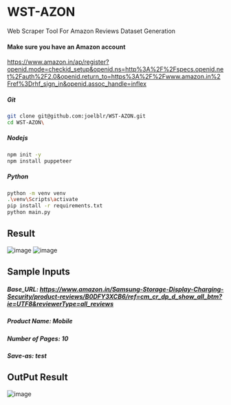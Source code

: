 # WST-AZON
Web Scraper Tool For Amazon Reviews Dataset Generation

#### Make sure you have an Amazon account
https://www.amazon.in/ap/register?openid.mode=checkid_setup&openid.ns=http%3A%2F%2Fspecs.openid.net%2Fauth%2F2.0&openid.return_to=https%3A%2F%2Fwww.amazon.in%2Fref%3Drhf_sign_in&openid.assoc_handle=inflex

##### Git
```bash
git clone git@github.com:joelblr/WST-AZON.git
cd WST-AZON\

```
##### Nodejs
```bash
npm init -y
npm install puppeteer

```
##### Python
```bash
python -m venv venv
.\venv\Scripts\activate
pip install -r requirements.txt
python main.py

```

## Result
![image](https://github.com/user-attachments/assets/39ea3f4c-8600-4ef6-951d-336cb85f7968)
![image](https://github.com/user-attachments/assets/d3fa4d4f-a288-4161-916c-625a50abf1c9)


## Sample Inputs
##### Base_URL: https://www.amazon.in/Samsung-Storage-Display-Charging-Security/product-reviews/B0DFY3XCB6/ref=cm_cr_dp_d_show_all_btm?ie=UTF8&reviewerType=all_reviews
##### Product Name: Mobile
##### Number of Pages: 10
##### Save-as: test

## OutPut Result
![image](https://github.com/user-attachments/assets/1f9f5d7a-c22e-400c-b6f6-f842f8690b09)


